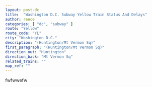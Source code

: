 ```yaml
---
layout: post-dc
title:  "Washington D.C. Subway Yellow Train Status And Delays"
author: reece
categories: [ "dc", "subway" ]
route: "Yellow"
route_code: "YL"
city: "Washington D.C."
description: "(Huntington/Mt Vermon Sq)"
first_paragraph: "(Huntington/Mt Vermon Sq)"
direction_out: "Huntington"
direction_back: "Mt Vermon Sq"
related_trains: ""
map_ref: ""
---
```


fwfwwefw
